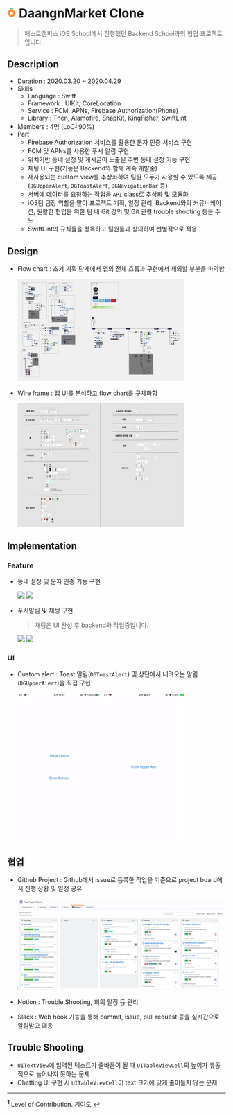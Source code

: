 # <img src="assets/daangn.png" width="4%"> DaangnMarket Clone 
> 패스트캠퍼스 iOS School에서 진행했던 Backend School과의 협업 프로젝트입니다.

## Description

- Duration : 2020.03.20 ~ 2020.04.29
- Skills
  - Language : Swift
  - Framework : UIKit, CoreLocation
  - Service : FCM, APNs, Firebase Authorization(Phone)
  - Library : Then, Alamofire, SnapKit, KingFisher, SwiftLint
- Members : 4명 (LoC<sup id="sup1">[1](#footnote1)</sup> 90%)
- Part
  - Firebase Authorization 서비스를 활용한 문자 인증 서비스 구현
  - FCM 및 APNs를 사용한 푸시 알림 구현
  - 위치기반 동네 설정 및 게시글이 노출될 주변 동네 설정 기능 구현
  - 채팅 UI 구현(기능은 Backend와 함께 계속 개발중)
  - 재사용되는 custom view를 추상화하여 팀원 모두가 사용할 수 있도록 제공(`DGUpperAlert`, `DGToastAlert`, `DGNavigationBar` 등)
  - 서버에 데이터를 요청하는 작업을 `API` class로 추상화 및 모듈화
  - iOS팀 팀장 역할을 맡아 프로젝트 기획, 일정 관리, Backend와의 커뮤니케이션, 원활한 협업을 위한 팀 내 Git 강의 및 Git 관련 trouble shooting 등을 주도
  - SwiftLint의 규칙들을 정독하고 팀원들과 상의하여 선별적으로 적용

## Design

- Flow chart : 초기 기획 단계에서 앱의 전체 흐름과 구현에서 제외할 부분을 파악함

  <p>
    <img src="assets/flowchart.png" width="80%">
  </p>

- Wire frame : 앱 UI를 분석하고 flow chart를 구체화함

  <p>
    <img src="assets/wireframe.png" width="80%">
  </p>

## Implementation

### Feature

- 동네 설정 및 문자 인증 기능 구현
  <p>
    <img src="assets/townsetting.gif" width="40%">
    <img src="assets/auth.gif" width="40%">
  </p>
  
- 푸시알림 및 채팅 구현
  > 채팅은 UI 완성 후 backend와 작업중입니다.
  
  <p>
    <img src="assets/townsetting.gif" width="40%">
    <img src="assets/chat.gif" width="40%">
  </p>

### UI

- Custom alert : Toast 알림(`DGToastAlert`) 및 상단에서 내려오는 알림(`DGUpperAlert`)을 직접 구현
  <p>
    <img src="assets/toastalert.gif" width="40%">
    <img src="assets/upperalert.gif" width="40%">
  </p>

## 협업

- Github Project : Github에서 issue로 등록한 작업을 기준으로 project board에서 진행 상황 및 일정 공유

  <p>
    <img src="assets/workboard.png">
  </p>

- Notion : Trouble Shooting, 회의 일정 등 관리

- Slack : Web hook 기능을 통해 commit, issue, pull request 등을 실시간으로 알림받고 대응

## Trouble Shooting

- `UITextView`에 입력된 텍스트가 줄바꿈이 될 때 `UITableViewCell`의 높이가 유동적으로 늘어나지 못하는 문제
- Chatting UI 구현 시 `UITableViewCell`이 text 크기에 맞게 줄어들지 않는 문제

---

<b id="footnote1"><sup>1</sup></b> Level of Contribution. 기여도 [↩︎](#sup1)

